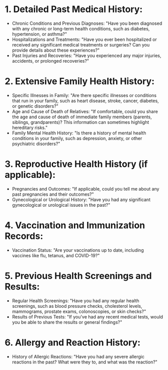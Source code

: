 # 1. Detailed Past Medical History:
- Chronic Conditions and Previous Diagnoses: "Have you been diagnosed with any chronic or long-term health conditions, such as diabetes, hypertension, or asthma?"
- Hospitalizations and Treatments: "Have you ever been hospitalized or received any significant medical treatments or surgeries? Can you provide details about these experiences?"
- Past Injuries and Recoveries: "Have you experienced any major injuries, accidents, or prolonged recoveries?"

# 2. Extensive Family Health History:
- Specific Illnesses in Family: "Are there specific illnesses or conditions that run in your family, such as heart disease, stroke, cancer, diabetes, or genetic disorders?"
- Age and Cause of Death of Relatives: "If comfortable, could you share the age and cause of death of immediate family members (parents, siblings, grandparents)? This information can sometimes highlight hereditary risks."
- Family Mental Health History: "Is there a history of mental health conditions in your family, such as depression, anxiety, or other psychiatric disorders?"

# 3. Reproductive Health History (if applicable):
- Pregnancies and Outcomes: "If applicable, could you tell me about any past pregnancies and their outcomes?"
- Gynecological or Urological History: "Have you had any significant gynecological or urological issues in the past?"

# 4. Vaccination and Immunization Records:
- Vaccination Status: "Are your vaccinations up to date, including vaccines like flu, tetanus, and COVID-19?"

# 5. Previous Health Screenings and Results:
- Regular Health Screenings: "Have you had any regular health screenings, such as blood pressure checks, cholesterol levels, mammograms, prostate exams, colonoscopies, or skin checks?"
- Results of Previous Tests: "If you've had any recent medical tests, would you be able to share the results or general findings?"

# 6. Allergy and Reaction History:
- History of Allergic Reactions: "Have you had any severe allergic reactions in the past? What were they to, and what was the reaction?"
